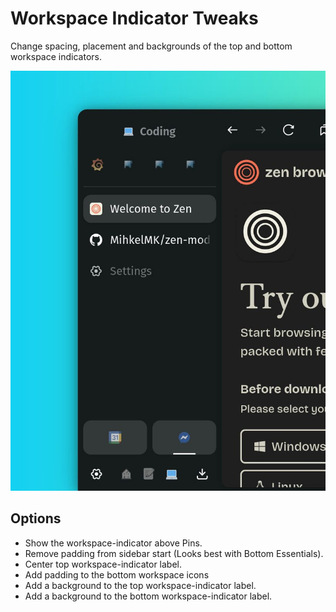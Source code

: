 # Workspace Indicator Tweaks

Change spacing, placement and backgrounds of the top and bottom workspace indicators.

![Screenshot of customized workspace indicators](https://raw.githubusercontent.com/MihkelMK/zen-mods/refs/heads/main/workspace_indicator_tweaks/image.jpg)

## Options

- Show the workspace-indicator above Pins.
- Remove padding from sidebar start (Looks best with Bottom Essentials).
- Center top workspace-indicator label.
- Add padding to the bottom workspace icons
- Add a background to the top workspace-indicator label.
- Add a background to the bottom workspace-indicator label.
